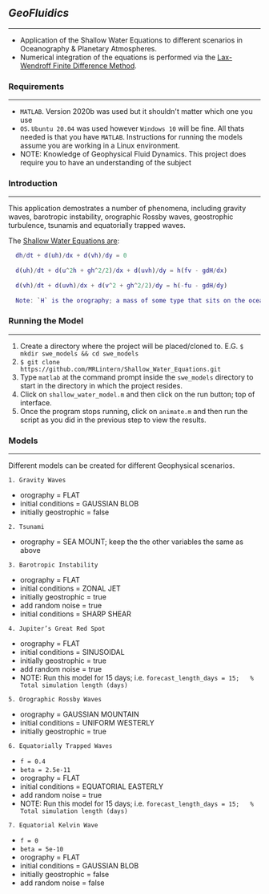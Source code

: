 ## ___GeoFluidics___
---

* Application of the Shallow Water Equations to different scenarios in Oceanography & Planetary Atmospheres.
* Numerical integration of the equations is performed via the [Lax-Wendroff Finite Difference Method](https://en.wikipedia.org/wiki/Lax%E2%80%93Wendroff_method). 

### Requirements
---
* `MATLAB`. Version 2020b was used but it shouldn't matter which one you use
* `OS`. `Ubuntu 20.04` was used however `Windows 10` will be fine. All thats needed is that you have `MATLAB`. Instructions for running the models assume you are working in a Linux environment.
* NOTE: Knowledge of Geophysical Fluid Dynamics. This project does require you to have an understanding of the subject

### Introduction
---

This application demostrates a number of phenomena, including gravity waves, barotropic instability, orographic Rossby waves, geostrophic turbulence,
tsunamis and equatorially trapped waves.

The [Shallow Water Equations are](https://en.wikipedia.org/wiki/Shallow_water_equations):

```MATLAB
  dh/dt + d(uh)/dx + d(vh)/dy = 0
  
  d(uh)/dt + d(u^2h + gh^2/2)/dx + d(uvh)/dy = h(fv - gdH/dx)
  
  d(vh)/dt + d(uvh)/dx + d(v^2 + gh^2/2)/dy = h(-fu - gdH/dy)
  
  Note: `H` is the orography; a mass of some type that sits on the ocean floor. The `d` in the equations represent partial derivatives.
```
### Running the Model
---

1. Create a directory where the project will be placed/cloned to. E.G. `$ mkdir swe_models && cd swe_models` 
2. `$ git clone https://github.com/MRLintern/Shallow_Water_Equations.git`
3. Type `matlab` at the command prompt inside the `swe_models` directory to start in the directory in which the project resides.
4. Click on `shallow_water_model.m` and then click on the run button; top of interface.
5. Once the program stops running, click on `animate.m` and then run the script as you did in the previous step to view the results.

### Models
---

Different models can be created for different Geophysical scenarios.

`1. Gravity Waves`

* orography = FLAT
* initial conditions = GAUSSIAN BLOB
* initially geostrophic = false

`2. Tsunami`

* orography = SEA MOUNT; keep the the other variables the same as above

`3. Barotropic Instability`

* orography = FLAT
* initial conditions = ZONAL JET
* initially geostrophic = true
* add random noise = true
* initial conditions = SHARP SHEAR

`4. Jupiter’s Great Red Spot`

* orography = FLAT
* initial conditions = SINUSOIDAL
* initially geostrophic = true
* add random noise = true
* NOTE: Run this model for 15 days; i.e. `forecast_length_days = 15;   % Total simulation length (days)`

`5. Orographic Rossby Waves`

* orography = GAUSSIAN MOUNTAIN
* initial conditions = UNIFORM WESTERLY
* initially geostrophic = true

`6. Equatorially Trapped Waves`

* `f = 0.4`
* `beta = 2.5e-11`
* orography = FLAT
* initial conditions = EQUATORIAL EASTERLY
* add random noise = true
* NOTE: Run this model for 15 days; i.e. `forecast_length_days = 15;   % Total simulation length (days)`

`7. Equatorial Kelvin Wave`

* `f = 0`
* `beta = 5e-10`
* orography = FLAT
* initial conditions = GAUSSIAN BLOB
* initially geostrophic = false
* add random noise = false



